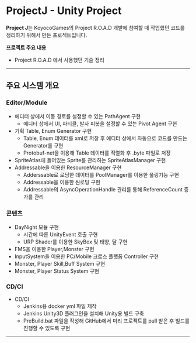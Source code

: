 # ProjectJ - Unity Project

**Project J**는 KoyocoGames의 Project R.O.A.D 개발에 참여할 때 작업했던 코드를 정리하기 위해서 만든 프로젝트입니다.

**프로젝트 주요 내용**
- Project R.O.A.D 에서 사용했던 기술 정리
---

## 주요 시스템 개요

###  Editor/Module
+ 에디터 상에서 이동 경로를 설정할 수 있는 PathAgent 구현
  + 에디터 상에서 UI, 파티클, 발사 피봇을 설정할 수 있는 Pivot Agent 구현
+ 기획 Table, Enum Generator 구현
  + Table, Enum 데이터를 xml로 저장 후 에디터 상에서 자동으로 코드를 만드는 Generator를 구현
  + Protobuf-net을 이용해 Table 데이터를 직렬화 후 .byte 파일로 저장
+ SpriteAtlas에 들어있는 Sprite를 관리하는 SpriteAtlasManager 구현 
+ Addressable을 이용한 ResourceManager 구현
  + Adderssable로 로딩한 데이터를 PoolManager를 이용한 풀링기능 구현 
  + Addressable을 이용한 씬로딩 구현
  + Addressable의 AsyncOperationHandle 관리를 통해 ReferenceCount 증가를 관리

### 콘텐츠
+ DayNight 모듈 구현
  + 시간에 따른 UnityEvent 호출 구현
  + URP Shader를 이용한 SkyBox 및 태양, 달 구현
+ FMS을 이용한 Player,Monster 구현
+ InputSystem을 이용한 PC/Mobile 크로스 플랫폼 Controller 구현
+ Monster, Player Skill,Buff System 구현
+ Monster, Player Status System 구현

### CD/CI
+ CD/CI
  + Jenkins용 docker yml 파일 제작
  + Jenkins Unity3D 플러그인을 설치해 Unity용 빌드 구축
  + PreBuild.bat 파일을 작성해 GitHub에서 미리 프로젝트를 pull 받은 후 빌드를 진행할 수 있도록 구현

---

